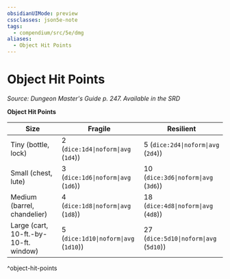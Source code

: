 ```yaml
---
obsidianUIMode: preview
cssclasses: json5e-note
tags:
  - compendium/src/5e/dmg
aliases:
  - Object Hit Points
---
```

# Object Hit Points
*Source: Dungeon Master's Guide p. 247. Available in the <span title='Systems Reference Document (5.1)'>SRD</span>* 

**Object Hit Points**

| Size | Fragile | Resilient |
|------|---------|-----------|
| Tiny (bottle, lock) | 2 (`dice:1d4\|noform\|avg` (`1d4`)) | 5 (`dice:2d4\|noform\|avg` (`2d4`)) |
| Small (chest, lute) | 3 (`dice:1d6\|noform\|avg` (`1d6`)) | 10 (`dice:3d6\|noform\|avg` (`3d6`)) |
| Medium (barrel, chandelier) | 4 (`dice:1d8\|noform\|avg` (`1d8`)) | 18 (`dice:4d8\|noform\|avg` (`4d8`)) |
| Large (cart, 10-ft.-by-10-ft. window) | 5 (`dice:1d10\|noform\|avg` (`1d10`)) | 27 (`dice:5d10\|noform\|avg` (`5d10`)) |
^object-hit-points
